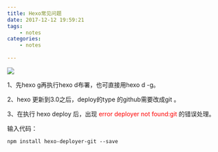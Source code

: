 ```yaml
---
title: Hexo常见问题
date: 2017-12-12 19:59:21
tags:
	- notes
categories: 
	- notes
	
---
```


![](https://github.com/sky666sec/sky666sec.github.io/blob/hexo/Figure%20Bed/006Y6f53gy1fnlugpttewj30tl0gn0ts.jpg?raw=true)

<!--more-->


> 
1、先hexo g再执行hexo d布署，也可直接用hexo d -g。




<!--more-->




>  
2、hexo 更新到3.0之后，deploy的type 的github需要改成git 。

<!--more-->
>  
3、在执行 hexo deploy 后，出现 <font color=red>error deployer not found:git</font> 的错误处理。

输入代码：

    npm install hexo-deployer-git --save